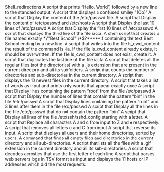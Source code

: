 Shell_redirections
A script that prints “Hello, World”, followed by a new line to the standard output.
A script that displays a confused smiley "(Ôo)'
A script that Display the content of the /etc/passwd file.
A script that Display the content of /etc/passwd and /etc/hosts
A script that Display the last 10 lines of /etc/passwd
A script that Display the first 10 lines of /etc/passwd
A script that displays the third line of the file iacta.
A shell script that creates a file named exactly \*\\'"Best School"\'\\*$\?\*\*\*\*\*:) containing the text Best School ending by a new line.
A script that writes into the file ls_cwd_content the result of the command ls -la. If the file ls_cwd_content already exists, it should be overwritten. If the file ls_cwd_content does not exist, create it.
A script that duplicates the last line of the file iacta
A script that deletes all the regular files (not the directories) with a .js extension that are present in the current directory and all its subfolders.
A script that counts the number of directories and sub-directories in the current directory.
A script that displays the 10 newest files in the current directory.
A script that takes a list of words as input and prints only words that appear exactly once
A script that Display lines containing the pattern “root” from the file /etc/passwd
A script that Display the number of lines that contain the pattern “bin” in the file /etc/passwd
A script that Display lines containing the pattern “root” and 3 lines after them in the file /etc/passwd
A script that Display all the lines in the file /etc/passwd that do not contain the pattern “bin”
A script that Display all lines of the file /etc/ssh/sshd_config starting with a letter.
A script that Replace all characters A and c from input to Z and e respectively.
A script that removes all letters c and C from input
A script that reverse its input.
A script that displays all users and their home directories, sorted by users.
A command that finds all empty files and directories in the current directory and all sub-directories.
A script that lists all the files with a .gif extension in the current directory and all its sub-directories.
A script that decodes acrostics that use the first letter of each line
A script that parses web servers logs in TSV format as input and displays the 11 hosts or IP addresses which did the most requests.

